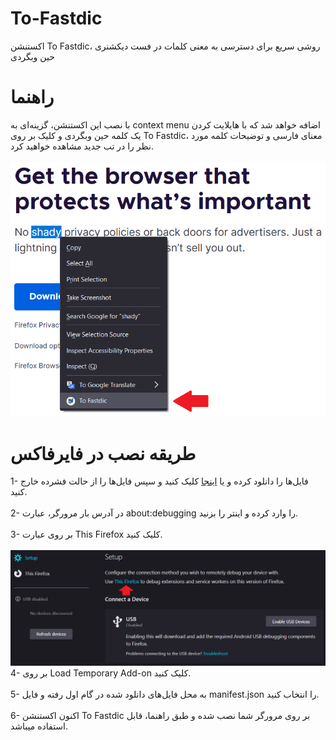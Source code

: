 # To-Fastdic
اکستنشن To Fastdic، روشی سریع برای دسترسی به معنی کلمات در فست دیکشنری حین وبگردی

# راهنما
با نصب این اکستنشن، گزینه‌ای به context menu اضافه خواهد شد که با هایلایت کردن یک کلمه حین وبگردی و کلیک بر روی To Fastdic، معنای فارسی و توضیحات کلمه مورد نظر را در تب جدید مشاهده خواهید کرد.
<br/><br/>![To Fastdic](https://github.com/Shahnazi2002/To-Fastdic/blob/master/screenshots/0.png?raw=true)

# طریقه نصب در فایرفاکس
1- فایل‌ها را دانلود کرده و یا [اینجا](https://github.com/Shahnazi2002/To-Fastdic/archive/refs/heads/master.zip) کلیک کنید و سپس فایل‌ها را از حالت فشرده خارج کنید.<br/><br/>
2- در آدرس بار مرورگر، عبارت about:debugging را وارد کرده و اینتر را بزنید.<br/><br/>
3- بر روی عبارت This Firefox کلیک کنید.<br/><br/>
![guide](https://github.com/Shahnazi2002/To-Fastdic/blob/master/guide/step-3.png?raw=true)
4- بر روی Load Temporary Add-on کلیک کنید.<br/><br/>
5- به محل فایل‌های دانلود شده در گام اول رفته و فایل manifest.json را انتخاب کنید.<br/><br/>
6- اکنون اکستنشن To Fastdic بر روی مرورگر شما نصب شده و طبق راهنما، قابل استفاده میباشد.

